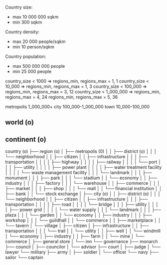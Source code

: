 Country size:
- max 10 000 000 sqkm
- min 300 sqkm

Country density:
- max 20 000 people/sqkm
- min 10 person/sqkm

Country population:
- max 500 000 000 people
- min 25 000 people

country_size < 1000 => regions_min, regions_max = 1, 1
country_size < 10_000 => regions_min, regions_max = 1, 3
country_size < 100_000 => regions_min, regions_max = 3, 12
country_size < 1_000_000 => regions_min, regions_max = 4, 24
regions_min, regions_max = 5, 36

metropolis 1_000_000+
city 100_000-1_000_000
town 10_000-100_000


world (o)
-
continent (o)
-
country (o)
├── region (o)
│   ├── metropolis (0)
│   │   ├── district (o)
│   │   │   └── neighborhood
│   │   ├── citizen
│   │   ├── infrastructure
│   │   │   ├── transportation
│   │   │   │   ├── highway
│   │   │   │   ├── railway
│   │   │   │   └── port
│   │   │   ├── utility
│   │   │   │   ├── power plant
│   │   │   │   ├── water treatment facility
│   │   │   │   └── waste management facility
│   │   │   └── landmark
│   │   │       ├── monument
│   │   │       ├── park
│   │   │       └── stadium
│   │   └── economy
│   │       ├── industry
│   │       │   ├── factory
│   │       │   └── warehouse
│   │       ├── commerce
│   │       │   ├── market
│   │       │   ├── shop
│   │       │   └── mall
│   │       └── financial institution
│   │           ├── bank
│   │           └── stock exchange
│   ├── city (o)
│   │   ├── district (o)
│   │   │   └── neighborhood
│   │   ├── citizen
│   │   ├── infrastructure
│   │   │   ├── transportation
│   │   │   │   ├── road
│   │   │   │   └── bridge
│   │   │   ├── utility
│   │   │   │   ├── power grid
│   │   │   │   └── water supply
│   │   │   └── landmark
│   │   │       ├── plaza
│   │   │       └── garden
│   │   └── economy
│   │       ├── industry
│   │       │   ├── workshop
│   │       │   └── guildhall
│   │       └── commerce
│   │           ├── marketplace
│   │           └── tavern
│   └── village
│       ├── citizen
│       ├── infrastructure
│       │   ├── transportation
│       │   │   └── trail
│       │   └── utility
│       │       ├── well
│       │       └── windmill
│       └── economy
│           ├── industry
│           │   ├── farm
│           │   └── mine
│           └── commerce
│               ├── general store
│               └── inn
└── governance
    ├── monarch
    ├── council
    │   ├── councilor
    │   └── advisor
    ├── court
    │   ├── judge
    │   └── lawyer
    └── military
        ├── army
        │   ├── soldier
        │   └── officer
        └── navy
            ├── sailor
            └── captain
